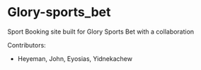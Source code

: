 # Glory-sports_bet
Sport Booking site built for Glory Sports Bet with a collaboration

Contributors:
- Heyeman, John, Eyosias, Yidnekachew 
